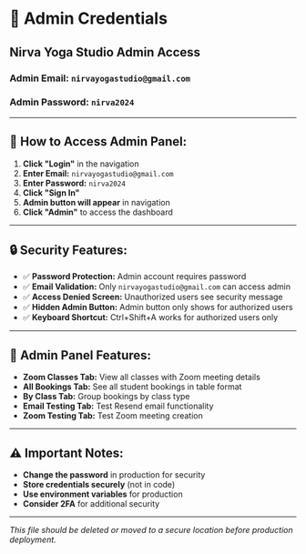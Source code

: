 # 🔐 Admin Credentials

## Nirva Yoga Studio Admin Access

### **Admin Email:** `nirvayogastudio@gmail.com`
### **Admin Password:** `nirva2024`

---

## 🚀 **How to Access Admin Panel:**

1. **Click "Login"** in the navigation
2. **Enter Email:** `nirvayogastudio@gmail.com`
3. **Enter Password:** `nirva2024`
4. **Click "Sign In"**
5. **Admin button will appear** in navigation
6. **Click "Admin"** to access the dashboard

---

## 🔒 **Security Features:**

- ✅ **Password Protection:** Admin account requires password
- ✅ **Email Validation:** Only `nirvayogastudio@gmail.com` can access admin
- ✅ **Access Denied Screen:** Unauthorized users see security message
- ✅ **Hidden Admin Button:** Admin button only shows for authorized users
- ✅ **Keyboard Shortcut:** Ctrl+Shift+A works for authorized users only

---

## 📧 **Admin Panel Features:**

- **Zoom Classes Tab:** View all classes with Zoom meeting details
- **All Bookings Tab:** See all student bookings in table format
- **By Class Tab:** Group bookings by class type
- **Email Testing Tab:** Test Resend email functionality
- **Zoom Testing Tab:** Test Zoom meeting creation

---

## ⚠️ **Important Notes:**

- **Change the password** in production for security
- **Store credentials securely** (not in code)
- **Use environment variables** for production
- **Consider 2FA** for additional security

---

*This file should be deleted or moved to a secure location before production deployment.*
